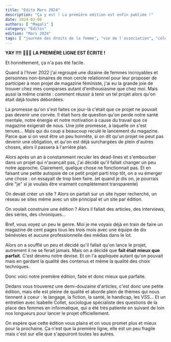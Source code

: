 ```yaml
---
title: "Edito Mars 2024"
description: "Ça y est ! La première édition est enfin publiée !"
date: 2024-03-08
authors: [ "Magali" ]
category: "Éditos"
edition: "Mars 2024"
tags: [ "journée des droits de la femme", "vie de l'association", "célébrations" ]
---
```


**YAY !!!!** 🥳🥳🥳 **LA PREMIĖRE LIGNE EST ĖCRITE !**

Et honnêtement, ça n'a pas été facile.

Quand à l'hiver 2022 j'ai regroupé une dizaine de femmes incroyables et personnes non-binaires de mon cercle relationnel pour leur proposer de participer à mon projet de magazine féministe, j'ai eu la grande joie de trouver chez mes comparses autant d'enthousiasme que chez moi. Mais aussi la même crainte : comment réussir à tenir un tel projet alors qu'on était déjà toutes débordées.

La promesse qu'on s'est faites ce jour-là c'était que ce projet ne pouvait pas devenir une corvée. Il était hors de question qu'on perde notre santé mentale, notre énergie et notre motivation à cause du travail que ce magazine exigerait de nous. Une jolie promesse, à laquelle on s'est tenues... Mais qui du coup a beaucoup reculé le lancement du magazine. Parce que si on veut être un peu honnête, si on dit qu'un projet ne peut pas devenir une obligation, et qu'on est déjà surchargées de plein d'autres choses, alors il passera à l'arrière plan.

Alors après un an à constamment reculer les dead-lines et s'embourber dans un projet qui n'avançait pas, j'ai décidé qu'il fallait changer un peu notre approche. Clairement, quelque chose ne fonctionnait pas. Et en faisant une petite autopsie de ce petit projet parti trop tôt, on a vu émerger une chose : on essayait de trop bien faire. (et quand je dis on, je pourrais dire "je" si je voulais être vraiment complètement transparente)

On devait créer un site ? Alors on partait sur un site hyper recherché, un réseau se sites même avec un site principal et un site par édition.

On voulait construire une édition ? Alors il fallait des articles, des interviews, des séries, des chroniques...

Bref, vous voyez un peu le genre. Moi je me voyais déjà en train de faire un magazine de cent pages tous les trois mois avec une équipe de dix bénévoles et aucune professionnelle des médias dans le lot. 

Alors on a soufflé un peu et décidé qu'il fallait qu'on lance le projet, autrement il ne se ferait jamais. Mais on a décidé que **fait était mieux que parfait**. C'est devenu notre devise. Et on l'a appliquée autant qu'on pouvait mais en gardant la qualité des contenus et même la qualité des choix techniques. 

Donc voici notre première édition, faite et donc mieux que parfaite. 

Dedans vous trouverez une demi-douzaine d'articles, c'est donc une petite édition, mais elle est pleine de qualité et aborde plein de thèmes qui nous tiennent à coeur : le langage, la fiction, la santé, le handicap, les VSS... Et un entretien avec Isabelle Collet, sociologue spécialiste des questions de la place des femmes en informatique, qui a été très patiente en suivant de loin nos longueurs pour lancer le projet officiellement. 

On espère que cette édition vous plaira et on vous promet plus et mieux pour la prochaine. Ça n'est que la première ligne, elle est un peu fragile mais c'est sur elle que s'appuiront toutes les autres. 
